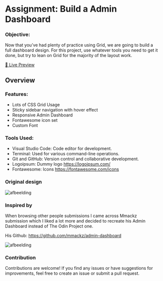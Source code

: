 # Assignment: Build a Admin Dashboard

### Objective:
Now that you’ve had plenty of practice using Grid, we are going to build a full dashboard design. For this project, use whatever tools you need to get it done, but try to lean on Grid for the majority of the layout work.

[🔗 Live Preview](https://steffan-s.github.io/odin-admin-dashboard/)

## Overview

### Features:

- Lots of CSS Grid Usage
- Sticky sidebar navigation with hover effect
- Responsive Admin Dashboard
- Fontawesome icon set
- Custom Font

### Tools Used:

- Visual Studio Code: Code editor for development.
- Terminal: Used for various command-line operations.
- Git and GitHub: Version control and collaborative development.
- Logoipsum: Dummy logo https://logoipsum.com/ 
- Fontawesome: Icons https://fontawesome.com/icons

### Original design

![afbeelding](https://github.com/Steffan-S/odin-admin-dashboard/assets/142731728/035c71d2-a136-4237-a014-2aed1e3d5738)

### Inspired by
When browsing other people submissions I came across Mmackz submission which I liked a lot more and decided to recreate his Admin Dashboard instead of The Odin Project one.

His Github: https://github.com/mmackz/admin-dashboard

![afbeelding](https://github.com/Steffan-S/odin-admin-dashboard/assets/142731728/8c0c5bc4-dc2f-4930-b040-3a1454543232)

### Contribution

Contributions are welcome! If you find any issues or have suggestions for improvements, feel free to create an issue or submit a pull request.
